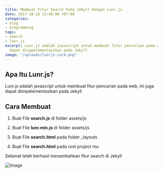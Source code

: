 ```yaml
---
title: Membuat Fitur Search Pada Jekyll Dengan Lunr.js
date: 2017-10-18 13:46:00 +07:00
categories:
- blog
- programming
tags:
- search
- lunr.js
excerpt: Lunr.js adalah javascript untuk membuat fitur pencarian pada web, ini juga
  dapat diimpelementasikan pada Jekyll
image: "/uploads/lunrjs-card.png"
---
```


## Apa Itu Lunr.js?
Lunr.js adalah javascript untuk membuat fitur pencarian pada web, ini juga dapat diimpelementasikan pada Jekyll

## Cara Membuat
1. Buat File **search.js** di folder assets/js
<script src="https://gist.github.com/brianrakhmat/f8b1fefa13ce50147d084fd68666d413.js"></script>

2. Buat File **lunr.min.js** di folder assets/js
<script src="https://gist.github.com/brianrakhmat/defedb0fabc4df617fe255caedf8eb88.js"></script>

3. Buat File **search.html** pada folder _layouts
<script src="https://gist.github.com/brianrakhmat/42b7502bc38270065e0612586bfe640e.js"></script>

4. Buat File **search.html** pada root project mu
<script src="https://gist.github.com/brianrakhmat/3d22367886036a1a2ee14bf07975b36d.js"></script>

Selamat telah berhasil menambahkan fitur search di Jekyll

![Image](https://image.prntscr.com/image/tE1doX3iTwiO8kf5710DJQ.png)